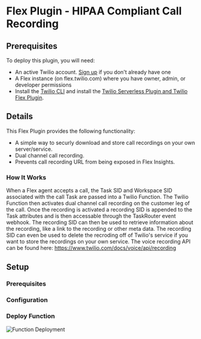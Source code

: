 # Flex Plugin - HIPAA Compliant Call Recording

## Prerequisites

To deploy this plugin, you will need:

- An active Twilio account. [Sign up](https://www.twilio.com/try-twilio) if you don't already have one
- A Flex instance (on flex.twilio.com) where you have owner, admin, or developer permissions
- Install the [Twilio CLI](https://www.twilio.com/docs/twilio-cli/quickstart#install-twilio-cli) and install the [Twilio Serverless Plugin and Twilio Flex Plugin](https://www.twilio.com/docs/twilio-cli/plugins#available-plugins).

## Details

This Flex Plugin provides the following functionality:

- A simple way to securly download and store call recordings on your own server/service.
- Dual channel call recording.
- Prevents call recording URL from being exposed in Flex Insights.

### How It Works

When a Flex agent accepts a call, the Task SID and Workspace SID associated with the call Task are passed into a Twilio Function. The Twilio Function then activates dual channel call recording on the customer leg of the call. Once the recording is activated a recording SID is appended to the Task attributes and is then accessable through the TaskRouter event webhook. The recording SID can then be used to retrieve information about the recording, like a link to the recording or other meta data. The recording SID can even be used to delete the recroding off of Twilio's service if you want to store the recordings on your own service. The voice recording API can be found here: https://www.twilio.com/docs/voice/api/recording

## Setup

### Prerequisites

### Configuration

### Deploy Function

![Function Deployment](https://github.com/twilio-professional-services/plugin-hipaa-call-recording/blob/media/deploy%20Function.png?raw=true)
